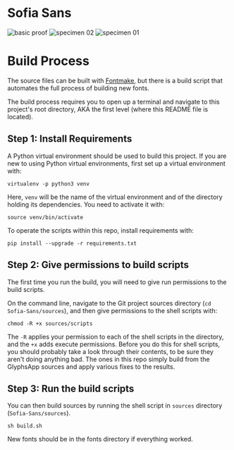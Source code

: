 # Sofia Sans
![basic proof](https://github.com/lettersoup/Sofia-Sans/blob/master/documentation/drawbot/basic-proof.png?raw=true)
![specimen 02](https://github.com/lettersoup/Sofia-Sans/blob/master/specimens/SofiaSans_02.png?raw=true)
![specimen 01](https://github.com/lettersoup/Sofia-Sans/blob/master/specimens/SofiaSans_01.png?raw=true)

# Build Process

The source files can be built with [Fontmake](https://github.com/googlefonts/fontmake), but there is a build script that automates the full process of building new fonts.

The build process requires you to open up a terminal and navigate to this project's root directory, AKA the first level (where this README file is located).

## Step 1: Install Requirements

A Python virtual environment should be used to build this project. If you are new to using Python virtual environments, first set up a virtual environment with:

```
virtualenv -p python3 venv
```

Here, `venv` will be the name of the virtual environment and of the directory holding its dependencies. You need to activate it with:

```
source venv/bin/activate
```

To operate the scripts within this repo, install requirements with:

```
pip install --upgrade -r requirements.txt
```

## Step 2: Give permissions to build scripts

The first time you run the build, you will need to give run permissions to the build scripts.

On the command line, navigate to the Git project sources directory (`cd Sofia-Sans/sources`), and then give permissions to the shell scripts with:

```
chmod -R +x sources/scripts
```

The `-R` applies your permission to each of the shell scripts in the directory, and the `+x` adds execute permissions. Before you do this for shell scripts, you should probably take a look through their contents, to be sure they aren't doing anything bad. The ones in this repo simply build from the GlyphsApp sources and apply various fixes to the results.

## Step 3: Run the build scripts

You can then build sources by running the shell script in `sources` directory (`Sofia-Sans/sources`).

```
sh build.sh
```

New fonts should be in the fonts directory if everything worked.
